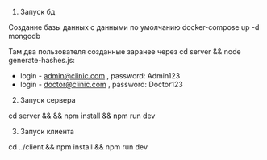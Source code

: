 1. Запуск бд

Создание базы данных с данными по умолчанию
docker-compose up -d mongodb

Там два пользователя созданные заранее через cd server && node generate-hashes.js:

-   login - admin@clinic.com , password: Admin123
-   login - doctor@clinic.com , password: Doctor123

2. Запуск сервера

cd server && && npm install && npm run dev

3. Запуск клиента

cd ../client && npm install && npm run dev
